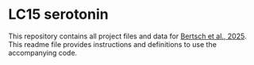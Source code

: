 # LC15 serotonin
This repository contains all project files and data for [Bertsch et al., 2025](https://doi.org/10.1101/2025.03.21.644681). This readme file provides instructions and definitions to use the accompanying code.
